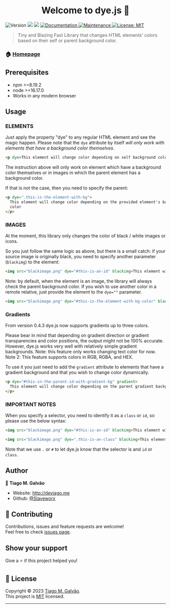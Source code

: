 <h1 align="center">Welcome to dye.js 👋</h1>
<p>
  <img alt="Version" src="https://img.shields.io/badge/version-0.4-blue.svg?cacheSeconds=2592000" />
  <img src="https://img.shields.io/badge/npm-%3E%3D8.19.2-blue.svg" />
  <img src="https://img.shields.io/badge/node-%3E%3D16.17.0-blue.svg" />
  <a href="https://github.com/Slaveworx/dye.js#readme" target="_blank">
    <img alt="Documentation" src="https://img.shields.io/badge/documentation-yes-brightgreen.svg" />
  </a>
  <a href="https://github.com/Slaveworx/dye.js/graphs/commit-activity" target="_blank">
    <img alt="Maintenance" src="https://img.shields.io/badge/Maintained%3F-yes-green.svg" />
  </a>
  <a href="https://github.com/Slaveworx/dye.js/stable/LICENSE" target="_blank">
    <img alt="License: MIT" src="https://img.shields.io/github/license/Slaveworx/dye.js/stable/" />
  </a>
</p>

> Tiny and Blazing Fast Library that changes HTML elements' colors based on their self or parent background color.

### 🏠 [Homepage](https://deviago.me)

## Prerequisites

- npm >=8.19.2
- node >=16.17.0
- Works in any modern browser

## Usage

### ELEMENTS

Just apply the property "dye" to any regular HTML element and see the magic happen.
Please note that the `dye` attribute by itself _will only work with elements that have a background color themselves_.

```html
<p dye>This element will change color depending on self background color</p>
```

The instruction above will only work on element which have a background color themselves or in images in which the parent element has a background color.

If that is not the case, then you need to specify the parent:

```html
<p dye=".this-is-the-element-with-bg">
  This element will change color depending on the provided element's background
  color
</p>
```

### IMAGES

At the moment, this library only changes the color of black / white images or icons.

So you just follow the same logic as above, but there is a small catch: if your source image is originally black, you need to specify another parameter (`blackimg`) to the element:

```html
<img src="blackimage.png" dye="#this-is-an-id" blackimg>This element will change color depending on the parent background color</img>
```

Note: by default, when the element is an image, the library will always check the parent background color. If you wish to use another color in a remote relative, just provide the element to the `dye=""` parameter.

```html
<img src="blackimage.png" dye="#this-in-the-element-with-bg-color" blackimg>This element will change color depending on the parent background color</img>
```

### Gradients

From version 0.4.3 dye.js now supports gradients up to three colors.

Please bear in mind that depending on gradient direction or gradient transparencies and color positions, the output might not be 100% accurate.
However, dye.js works very well with relatively simple gradient backgrounds.
Note: this feature only works changing text color for now.
Note 2: This feature supports colors in RGB, RGBA, and HEX.

To use it you just need to add the `gradient` attribute to elements that have a gradient background and that you wish to change color dynamically.

```html
<p dye="#this-in-the-parent-id-with-gradient-bg" gradient>
  This element will change color depending on the parent gradient background.
</p>
```

### IMPORTANT NOTES

When you specify a selector, you need to identify it as a `class` or `id`, so please use the below syntax:

```html
<img src="blackimage.png" dye="#this-is-an-id" blackimg>This element will change color depending on the parent background color</img>
```

```html
<img src="blackimage.png" dye=".this-is-an-class" blackimg>This element will change color depending on the parent background color</img>
```

Note that we use `.` or `#` to let dye.js know that the selector is and `id` or `class`.

## Author

👤 **Tiago M. Galvão**

- Website: http://deviago.me
- Github: [@Slaveworx](https://github.com/Slaveworx)

## 🤝 Contributing

Contributions, issues and feature requests are welcome!<br />Feel free to check [issues page](https://github.com/Slaveworx/dye.js/issues).

## Show your support

Give a ⭐️ if this project helped you!

## 📝 License

Copyright © 2023 [Tiago M. Galvão](https://github.com/Slaveworx).<br />
This project is [MIT](https://github.com/Slaveworx/dye.js/blob/master/LICENSE) licensed.

---
